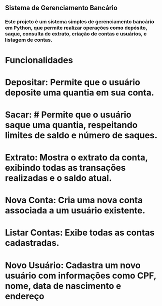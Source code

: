 ## Sistema de Gerenciamento Bancário

### Este projeto é um sistema simples de gerenciamento bancário em Python, que permite realizar operações como depósito, saque, consulta de extrato, criação de contas e usuários, e listagem de contas.

# Funcionalidades
# Depositar: Permite que o usuário deposite uma quantia em sua conta.
# Sacar: # Permite que o usuário saque uma quantia, respeitando limites de saldo e número de saques.
# Extrato: Mostra o extrato da conta, exibindo todas as transações realizadas e o saldo atual.
# Nova Conta: Cria uma nova conta associada a um usuário existente.
# Listar Contas: Exibe todas as contas cadastradas.
# Novo Usuário: Cadastra um novo usuário com informações como CPF, nome, data de nascimento e endereço
